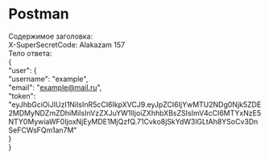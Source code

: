 # Postman
Содержимое заголовка:  
X-SuperSecretCode: Alakazam 157  
Тело ответа:  
{  
    "user": {  
        "username": "example",  
        "email": "example@mail.ru",  
        "token":   "eyJhbGciOiJIUzI1NiIsInR5cCI6IkpXVCJ9.eyJpZCI6IjYwMTU2NDg0Njk5ZDE2MDMyNDZmZDhiMiIsInVzZXJuYW1lIjoiZXhhbXBsZSIsImV4cCI6MTYxNzE5NTY0MywiaWF0IjoxNjEyMDE1MjQzfQ.71Cvko8jSkYdW3lGLtAh8YSoCv3DnSeFCWsFQm1an7M"  
    }  
}  


